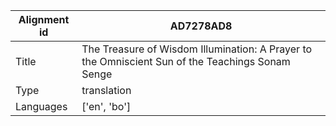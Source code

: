 |Alignment id | AD7278AD8
| --- | --- 
|Title | The Treasure of Wisdom Illumination: A Prayer to the Omniscient Sun of the Teachings Sonam Senge 
|Type | translation
|Languages | ['en', 'bo']